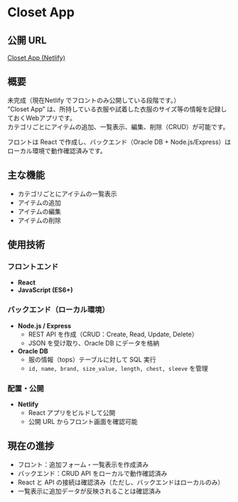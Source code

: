 # Closet App

## 公開 URL
[Closet App (Netlify)](https://frabjous-cassata-69b307.netlify.app/)

## 概要
未完成（現在Netlify でフロントのみ公開している段階です。）  
”Closet App” は、所持している衣服や試着した衣服のサイズ等の情報を記録しておくWebアプリです。  
カテゴリごとにアイテムの追加、一覧表示、編集、削除（CRUD）が可能です。  

フロントは React で作成し、バックエンド（Oracle DB + Node.js/Express）はローカル環境で動作確認済みです。  

## 主な機能
- カテゴリごとにアイテムの一覧表示
- アイテムの追加
- アイテムの編集
- アイテムの削除


## 使用技術

### フロントエンド
- **React**
- **JavaScript (ES6+)**

### バックエンド（ローカル環境）
- **Node.js / Express**
  - REST API を作成（CRUD：Create, Read, Update, Delete）
  - JSON を受け取り、Oracle DB にデータを格納
- **Oracle DB**
  - 服の情報（tops）テーブルに対して SQL 実行
  - `id, name, brand, size_value, length, chest, sleeve` を管理

### 配置・公開
- **Netlify**
  - React アプリをビルドして公開
  - 公開 URL からフロント画面を確認可能

## 現在の進捗
- フロント：追加フォーム・一覧表示を作成済み
- バックエンド：CRUD API をローカルで動作確認済み
- React と API の接続は確認済み（ただし、バックエンドはローカルのみ）
- 一覧表示に追加データが反映されることは確認済み



